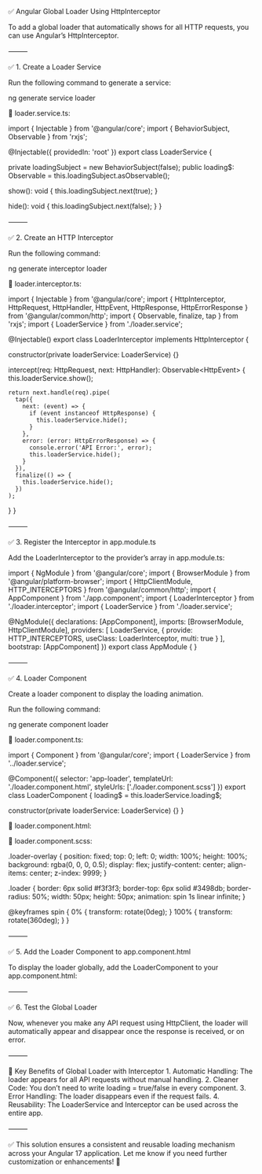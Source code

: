 ✅ Angular Global Loader Using HttpInterceptor

To add a global loader that automatically shows for all HTTP requests, you can use Angular’s HttpInterceptor.

⸻

✅ 1. Create a Loader Service

Run the following command to generate a service:

ng generate service loader

📌 loader.service.ts:

import { Injectable } from '@angular/core';
import { BehaviorSubject, Observable } from 'rxjs';

@Injectable({
  providedIn: 'root'
})
export class LoaderService {

  private loadingSubject = new BehaviorSubject<boolean>(false);
  public loading$: Observable<boolean> = this.loadingSubject.asObservable();

  show(): void {
    this.loadingSubject.next(true);
  }

  hide(): void {
    this.loadingSubject.next(false);
  }
}



⸻

✅ 2. Create an HTTP Interceptor

Run the following command:

ng generate interceptor loader

📌 loader.interceptor.ts:

import { Injectable } from '@angular/core';
import { HttpInterceptor, HttpRequest, HttpHandler, HttpEvent, HttpResponse, HttpErrorResponse } from '@angular/common/http';
import { Observable, finalize, tap } from 'rxjs';
import { LoaderService } from './loader.service';

@Injectable()
export class LoaderInterceptor implements HttpInterceptor {

  constructor(private loaderService: LoaderService) {}

  intercept(req: HttpRequest<any>, next: HttpHandler): Observable<HttpEvent<any>> {
    this.loaderService.show();

    return next.handle(req).pipe(
      tap({
        next: (event) => {
          if (event instanceof HttpResponse) {
            this.loaderService.hide();
          }
        },
        error: (error: HttpErrorResponse) => {
          console.error('API Error:', error);
          this.loaderService.hide();
        }
      }),
      finalize(() => {
        this.loaderService.hide();
      })
    );
  }
}



⸻

✅ 3. Register the Interceptor in app.module.ts

Add the LoaderInterceptor to the provider’s array in app.module.ts:

import { NgModule } from '@angular/core';
import { BrowserModule } from '@angular/platform-browser';
import { HttpClientModule, HTTP_INTERCEPTORS } from '@angular/common/http';
import { AppComponent } from './app.component';
import { LoaderInterceptor } from './loader.interceptor';
import { LoaderService } from './loader.service';

@NgModule({
  declarations: [AppComponent],
  imports: [BrowserModule, HttpClientModule],
  providers: [
    LoaderService,
    { provide: HTTP_INTERCEPTORS, useClass: LoaderInterceptor, multi: true }
  ],
  bootstrap: [AppComponent]
})
export class AppModule { }



⸻

✅ 4. Loader Component

Create a loader component to display the loading animation.

Run the following command:

ng generate component loader

📌 loader.component.ts:

import { Component } from '@angular/core';
import { LoaderService } from '../loader.service';

@Component({
  selector: 'app-loader',
  templateUrl: './loader.component.html',
  styleUrls: ['./loader.component.scss']
})
export class LoaderComponent {
  loading$ = this.loaderService.loading$;

  constructor(private loaderService: LoaderService) {}
}

📌 loader.component.html:

<div *ngIf="loading$ | async" class="loader-overlay">
  <div class="loader"></div>
</div>

📌 loader.component.scss:

.loader-overlay {
  position: fixed;
  top: 0;
  left: 0;
  width: 100%;
  height: 100%;
  background: rgba(0, 0, 0, 0.5);
  display: flex;
  justify-content: center;
  align-items: center;
  z-index: 9999;
}

.loader {
  border: 6px solid #f3f3f3;
  border-top: 6px solid #3498db;
  border-radius: 50%;
  width: 50px;
  height: 50px;
  animation: spin 1s linear infinite;
}

@keyframes spin {
  0% { transform: rotate(0deg); }
  100% { transform: rotate(360deg); }
}



⸻

✅ 5. Add the Loader Component to app.component.html

To display the loader globally, add the LoaderComponent to your app.component.html:

<app-loader></app-loader>
<router-outlet></router-outlet>



⸻

✅ 6. Test the Global Loader

Now, whenever you make any API request using HttpClient, the loader will automatically appear and disappear once the response is received, or on error.

⸻

🚀 Key Benefits of Global Loader with Interceptor
	1.	Automatic Handling: The loader appears for all API requests without manual handling.
	2.	Cleaner Code: You don’t need to write loading = true/false in every component.
	3.	Error Handling: The loader disappears even if the request fails.
	4.	Reusability: The LoaderService and Interceptor can be used across the entire app.

⸻

✅ This solution ensures a consistent and reusable loading mechanism across your Angular 17 application. Let me know if you need further customization or enhancements! 🚀